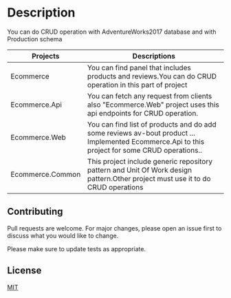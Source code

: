 # Description
You can do CRUD operation with AdventureWorks2017 database and with Production schema



| Projects  | Descriptions |
|--|--|
| Ecommerce | You can find panel that includes products and reviews.You can do CRUD operation in this part of project |
| Ecommerce.Api | You can fetch any request from clients also "Ecommerce.Web" project uses this api endpoints for CRUD operation. |
| Ecommerce.Web | You can find list of products and do add some reviews av-bout product ... Implemented Ecommerce.Api to this project for some CRUD operations..  |
| Ecommerce.Common | This project include generic repository pattern and Unit Of Work design pattern.Other project must use it to do CRUD operations |


## Contributing
Pull requests are welcome. For major changes, please open an issue first to discuss what you would like to change.

Please make sure to update tests as appropriate.

## License
[MIT](https://choosealicense.com/licenses/mit/)
